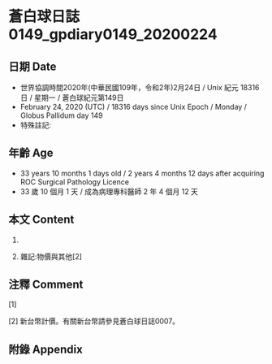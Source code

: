[_metadata_:encoding]: - "utf-8"
[_metadata_:fileformat]: - "markdown"
[_metadata_:MIME_type]: - "text/plain"
[_metadata_:markdown_version]: - "commonmark version 0.29"
[_metadata_:markdown_spec]: - "https://spec.commonmark.org/0.29/"

# 蒼白球日誌0149_gpdiary0149_20200224 #

## 日期 Date ##

* 世界協調時間2020年(中華民國109年，令和2年)2月24日 / Unix 紀元 18316 日 / 星期一 / 蒼白球紀元第149日
* February 24, 2020 (UTC) / 18316 days since Unix Epoch / Monday / Globus Pallidum day 149
* 特殊註記:

## 年齡 Age ##

* 33 years 10 months 1 days old / 2 years 4 months 12 days after acquiring ROC Surgical Pathology Licence
* 33 歲 10 個月 1 天 / 成為病理專科醫師 2 年 4 個月 12 天

## 本文 Content ##

1. 

    
2. 雜記:物價與其他[2]

    

## 注釋 Comment ##

[1] 


[2] 新台幣計價。有關新台幣請參見蒼白球日誌0007。



## 附錄 Appendix ##

